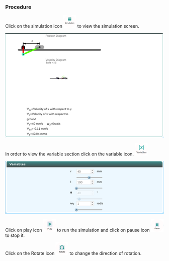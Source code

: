 ### Procedure

<div style="text-align:left">
  Click on the simulation icon    <img src="images/simulation.png" alt="Alt text" style="height:40px; width:40px;">  to view the simulation screen. 

   ![Alt text](images/procedure_1a.png)
   
   In order to view the variable section click on the variable icon. <img src="images/var1.png" alt="Alt text" style="height:40px; width:40px;">

   ![Alt text](images/var2.png)

   Click on play icon <img src="images/play1.png" alt="Alt text" style="height:40px; width:40px;"> to run the simulation and click on pause icon <img src="images/pause.png" alt="Alt text" style="height:40px; width:40px;"> to stop it.


 Click on the Rotate icon  <img src="images/rotate clockwise.png" alt="Alt text" style="height:40px; width:40px;"> to change the direction of rotation.


</div>
